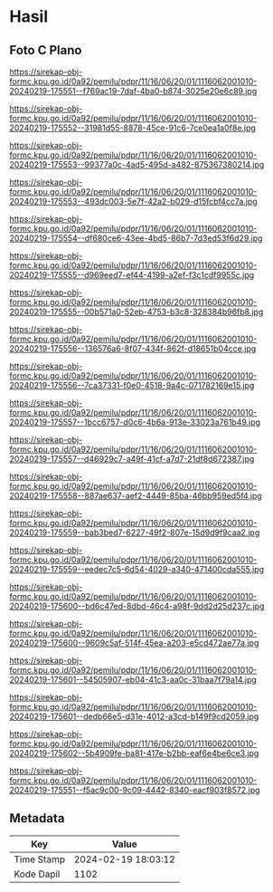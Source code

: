 # Hasil

## Foto C Plano

https://sirekap-obj-formc.kpu.go.id/0a92/pemilu/pdpr/11/16/06/20/01/1116062001010-20240219-175551--f769ac19-7daf-4ba0-b874-3025e20e6c89.jpg

https://sirekap-obj-formc.kpu.go.id/0a92/pemilu/pdpr/11/16/06/20/01/1116062001010-20240219-175552--31981d55-8878-45ce-91c6-7ce0ea1a0f8e.jpg

https://sirekap-obj-formc.kpu.go.id/0a92/pemilu/pdpr/11/16/06/20/01/1116062001010-20240219-175553--99377a0c-4ad5-495d-a482-875367380214.jpg

https://sirekap-obj-formc.kpu.go.id/0a92/pemilu/pdpr/11/16/06/20/01/1116062001010-20240219-175553--493dc003-5e7f-42a2-b029-d15fcbf4cc7a.jpg

https://sirekap-obj-formc.kpu.go.id/0a92/pemilu/pdpr/11/16/06/20/01/1116062001010-20240219-175554--df680ce6-43ee-4bd5-86b7-7d3ed53f6d29.jpg

https://sirekap-obj-formc.kpu.go.id/0a92/pemilu/pdpr/11/16/06/20/01/1116062001010-20240219-175555--d969eed7-ef44-4199-a2ef-f3c1cdf9955c.jpg

https://sirekap-obj-formc.kpu.go.id/0a92/pemilu/pdpr/11/16/06/20/01/1116062001010-20240219-175555--00b571a0-52eb-4753-b3c8-328384b96fb8.jpg

https://sirekap-obj-formc.kpu.go.id/0a92/pemilu/pdpr/11/16/06/20/01/1116062001010-20240219-175556--136576a6-8f07-434f-862f-d18651b04cce.jpg

https://sirekap-obj-formc.kpu.go.id/0a92/pemilu/pdpr/11/16/06/20/01/1116062001010-20240219-175556--7ca37331-f0e0-4518-9a4c-071782169e15.jpg

https://sirekap-obj-formc.kpu.go.id/0a92/pemilu/pdpr/11/16/06/20/01/1116062001010-20240219-175557--1bcc6757-d0c6-4b6a-913e-33023a761b49.jpg

https://sirekap-obj-formc.kpu.go.id/0a92/pemilu/pdpr/11/16/06/20/01/1116062001010-20240219-175557--d46929c7-a49f-41cf-a7d7-21df8d672387.jpg

https://sirekap-obj-formc.kpu.go.id/0a92/pemilu/pdpr/11/16/06/20/01/1116062001010-20240219-175558--887ae637-aef2-4449-85ba-46bb959ed5f4.jpg

https://sirekap-obj-formc.kpu.go.id/0a92/pemilu/pdpr/11/16/06/20/01/1116062001010-20240219-175559--bab3bed7-6227-49f2-807e-15d9d9f9caa2.jpg

https://sirekap-obj-formc.kpu.go.id/0a92/pemilu/pdpr/11/16/06/20/01/1116062001010-20240219-175559--eedec7c5-6d54-4029-a340-471400cda555.jpg

https://sirekap-obj-formc.kpu.go.id/0a92/pemilu/pdpr/11/16/06/20/01/1116062001010-20240219-175600--bd6c47ed-8dbd-46c4-a98f-9dd2d25d237c.jpg

https://sirekap-obj-formc.kpu.go.id/0a92/pemilu/pdpr/11/16/06/20/01/1116062001010-20240219-175600--9609c5af-514f-45ea-a203-e5cd472ae77a.jpg

https://sirekap-obj-formc.kpu.go.id/0a92/pemilu/pdpr/11/16/06/20/01/1116062001010-20240219-175601--54505907-eb04-41c3-aa0c-31baa7f79a14.jpg

https://sirekap-obj-formc.kpu.go.id/0a92/pemilu/pdpr/11/16/06/20/01/1116062001010-20240219-175601--dedb66e5-d31e-4012-a3cd-b149f9cd2059.jpg

https://sirekap-obj-formc.kpu.go.id/0a92/pemilu/pdpr/11/16/06/20/01/1116062001010-20240219-175602--5b4909fe-ba81-417e-b2bb-eaf6e4be6ce3.jpg

https://sirekap-obj-formc.kpu.go.id/0a92/pemilu/pdpr/11/16/06/20/01/1116062001010-20240219-175551--f5ac9c00-9c09-4442-8340-eacf903f8572.jpg


## Metadata

| Key        | Value               |
| ---------- | ------------------- |
| Time Stamp | 2024-02-19 18:03:12 |
| Kode Dapil | 1102                |



